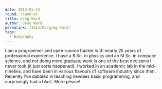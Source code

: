 ```yaml
---
date: 2013-05-23
round: round-05
title: Greg Ward
author: Greg Ward
permalink: /2013/05/greg-ward/
tags:
  - Biography
---
```

I am a programmer and open-source hacker with nearly 25 years of professional experience. I have a B.Sc. in physics and an M.Sc. in computer science, and not doing more graduate work is one of the best decisions I never took (it just sorta happened). I worked in an academic lab in the mid-nineties, and have been in various flavours of software industry since then. Recently I&#8217;ve dabbled in teaching newbies basic programming, and surprisingly had a blast. More please!
